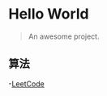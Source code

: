 # Hello World

> An awesome project.

## 算法

-[LeetCode](https://qwfand.github.io/Blogs/#/algorithm/leetcode/LeetCode目录)
